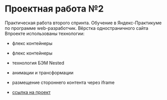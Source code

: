 # Проектная работа №2
Практическая работа второго спринта. Обучение в Яндекс-Практикуме  
по программе web-разработчик. Вёрстка одностраничного сайта  
Впроекте использованы технологии:  

* флекс контейнеры  
* флекс контейнеры  
* технология БЭМ Nested  
* анимации и трансформации  
* размещение стороннего контента через iframe  

* [ссылка на проект](https://romananurov.github.io/how-to-learn/index.html)
